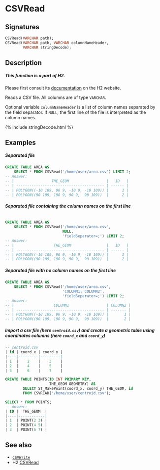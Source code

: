 # CSVRead

## Signatures

```sql
CSVRead(VARCHAR path);
CSVRead(VARCHAR path, VARCHAR columnNameHeader,
        VARCHAR stringDecode);
```

## Description

<div class="note">
  <h5>This function is a part of H2.</h5>
  <p>Please first consult its
  <a href="http://www.h2database.com/html/functions.html#csvread"
  target="_blank">documentation</a> on the H2 website.</p>
</div>

Reads a CSV file.
All columns are of type `VARCHAR`.

Optional variable `columnNameHeader` is a list of column names
separated by the field separator. If `NULL`, the first line of the
file is interpreted as the column names.

{% include stringDecode.html %}

## Examples

##### Separated file
```sql
CREATE TABLE AREA AS
    SELECT * FROM CSVRead('/home/user/area.csv') LIMIT 2;
-- Answer:
-- |                 THE_GEOM                 |   ID   |
-- | ---------------------------------------- | ------ |
-- | POLYGON((-10 109, 90 9, -10 9, -10 109)) |      1 |
-- | POLYGON((90 109, 190 9, 90 9,  90 109))  |      2 |
```

##### Separated file containing the column names on the first line
```sql

CREATE TABLE AREA AS
    SELECT * FROM CSVRead('/home/user/area.csv',
                          NULL,
                          'fieldSeparator=;') LIMIT 2;
-- Answer:
-- |                  THE_GEOM                |   ID   |
-- | ---------------------------------------- | ------ |
-- | POLYGON((-10 109, 90 9, -10 9, -10 109)) |      1 |
-- | POLYGON((90 109, 190 9, 90 9,  90 109))  |      2 |
```

##### Separated file with no column names on the first line

```sql
CREATE TABLE AREA AS
    SELECT * FROM CSVRead('/home/user/area.csv',
                          'COLUMN1; COLUMN2',
                          'fieldSeparator=;') LIMIT 2;
-- Answer:
-- |                  COLUMN1                 | COLUMN2 |
-- | ---------------------------------------- | ------- |
-- | POLYGON((-10 109, 90 9, -10 9, -10 109)) |       1 |
-- | POLYGON((90 109, 190 9, 90 9,  90 109))  |       2 |
```


##### Import a csv file (here `centroid.csv`) and create a geometric table using coordinates columns (here `coord_x` and `coord_y`)

```sql
-- centroid.csv
| id | coord_x | coord_y |
|----|---------|---------|
| 1  |    2    |    3    |
| 2  |    4    |    5    |
| 3  |    6    |    7    |

CREATE TABLE POINTS(ID INT PRIMARY KEY,
                    THE_GEOM GEOMETRY) AS
        SELECT ST_MakePoint(coord_x, coord_y) THE_GEOM, id
        FROM CSVREAD('/home/user/centroid.csv');

SELECT * FROM POINTS;
-- Answer:
| ID |  THE_GEOM  |
|----|------------|
| 1  | POINT(2 3) |
| 2  | POINT(4 5) |
| 3  | POINT(6 7) |
```



## See also

* [`CSVWrite`](../CSVWrite)
* H2 <a href="http://www.h2database.com/html/functions.html#csvread"
target="_blank">CSVRead</a>
